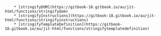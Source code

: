         * [stringifyDOM](https://gitbook-18.gitbook.io/au/jit-html/functions/stringifydom)
        * [stringifyInstructions](https://gitbook-18.gitbook.io/au/jit-html/functions/stringifyinstructions)
        * [stringifyTemplateDefinition](https://gitbook-18.gitbook.io/au/jit-html/functions/stringifytemplatedefinition)
